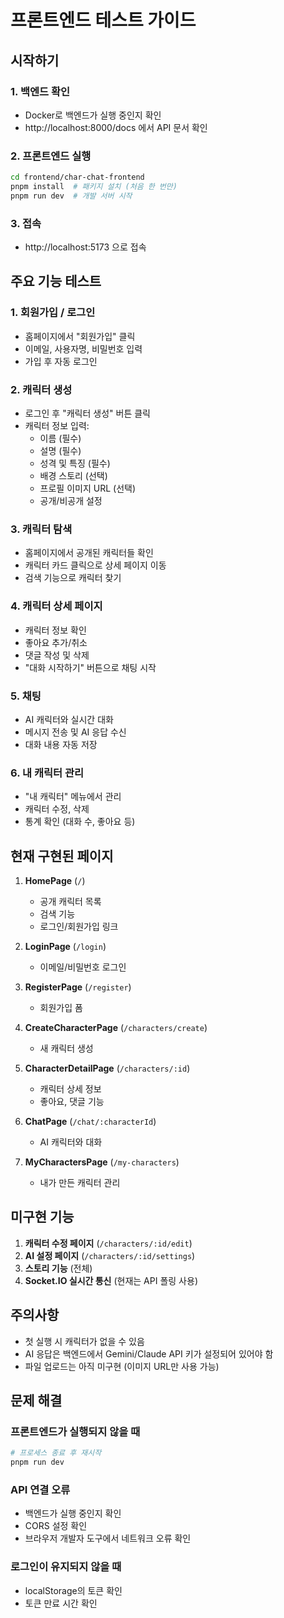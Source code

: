 # 프론트엔드 테스트 가이드

## 시작하기

### 1. 백엔드 확인
- Docker로 백엔드가 실행 중인지 확인
- http://localhost:8000/docs 에서 API 문서 확인

### 2. 프론트엔드 실행
```bash
cd frontend/char-chat-frontend
pnpm install  # 패키지 설치 (처음 한 번만)
pnpm run dev  # 개발 서버 시작
```

### 3. 접속
- http://localhost:5173 으로 접속

## 주요 기능 테스트

### 1. 회원가입 / 로그인
- 홈페이지에서 "회원가입" 클릭
- 이메일, 사용자명, 비밀번호 입력
- 가입 후 자동 로그인

### 2. 캐릭터 생성
- 로그인 후 "캐릭터 생성" 버튼 클릭
- 캐릭터 정보 입력:
  - 이름 (필수)
  - 설명 (필수)
  - 성격 및 특징 (필수)
  - 배경 스토리 (선택)
  - 프로필 이미지 URL (선택)
  - 공개/비공개 설정

### 3. 캐릭터 탐색
- 홈페이지에서 공개된 캐릭터들 확인
- 캐릭터 카드 클릭으로 상세 페이지 이동
- 검색 기능으로 캐릭터 찾기

### 4. 캐릭터 상세 페이지
- 캐릭터 정보 확인
- 좋아요 추가/취소
- 댓글 작성 및 삭제
- "대화 시작하기" 버튼으로 채팅 시작

### 5. 채팅
- AI 캐릭터와 실시간 대화
- 메시지 전송 및 AI 응답 수신
- 대화 내용 자동 저장

### 6. 내 캐릭터 관리
- "내 캐릭터" 메뉴에서 관리
- 캐릭터 수정, 삭제
- 통계 확인 (대화 수, 좋아요 등)

## 현재 구현된 페이지

1. **HomePage** (`/`)
   - 공개 캐릭터 목록
   - 검색 기능
   - 로그인/회원가입 링크

2. **LoginPage** (`/login`)
   - 이메일/비밀번호 로그인

3. **RegisterPage** (`/register`)
   - 회원가입 폼

4. **CreateCharacterPage** (`/characters/create`)
   - 새 캐릭터 생성

5. **CharacterDetailPage** (`/characters/:id`)
   - 캐릭터 상세 정보
   - 좋아요, 댓글 기능

6. **ChatPage** (`/chat/:characterId`)
   - AI 캐릭터와 대화

7. **MyCharactersPage** (`/my-characters`)
   - 내가 만든 캐릭터 관리

## 미구현 기능

1. **캐릭터 수정 페이지** (`/characters/:id/edit`)
2. **AI 설정 페이지** (`/characters/:id/settings`)
3. **스토리 기능** (전체)
4. **Socket.IO 실시간 통신** (현재는 API 폴링 사용)

## 주의사항

- 첫 실행 시 캐릭터가 없을 수 있음
- AI 응답은 백엔드에서 Gemini/Claude API 키가 설정되어 있어야 함
- 파일 업로드는 아직 미구현 (이미지 URL만 사용 가능)

## 문제 해결

### 프론트엔드가 실행되지 않을 때
```bash
# 프로세스 종료 후 재시작
pnpm run dev
```

### API 연결 오류
- 백엔드가 실행 중인지 확인
- CORS 설정 확인
- 브라우저 개발자 도구에서 네트워크 오류 확인

### 로그인이 유지되지 않을 때
- localStorage의 토큰 확인
- 토큰 만료 시간 확인 